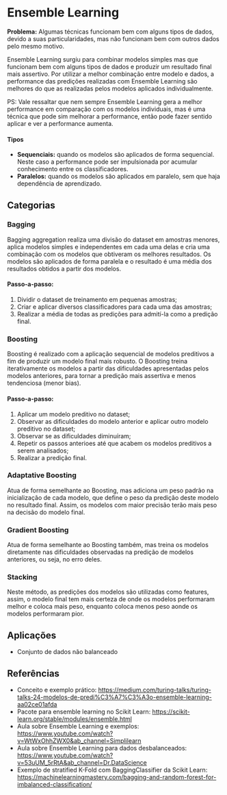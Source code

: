 # Ensemble Learning

**Problema:** Algumas técnicas funcionam bem com alguns tipos de dados, devido a suas particularidades, mas não funcionam bem com outros dados pelo mesmo motivo. 

Ensemble Learning surgiu para combinar modelos simples mas que funcionam bem com alguns tipos de dados e produzir um resultado final mais assertivo. Por utilizar a melhor combinação entre modelo e dados, a performance das predições realizadas com Ensemble Learning são melhores do que as realizadas pelos modelos aplicados individualmente.

PS: Vale ressaltar que nem sempre Ensemble Learning gera a melhor performance em comparação com os modelos individuais, mas é uma técnica que pode sim melhorar a performance, então pode fazer sentido aplicar e ver a performance aumenta.

#### Tipos
- **Sequenciais:** quando os modelos são aplicados de forma sequencial. Neste caso a performance pode ser impulsionada por acumular conhecimento entre os classificadores.
- **Paralelos:** quando os modelos são aplicados em paralelo, sem que haja dependência de aprendizado.

## Categorias

### Bagging
Bagging aggregation realiza uma divisão do dataset em amostras menores, aplica modelos simples e independentes em cada uma delas e cria uma combinação com os modelos que obtiveram os melhores resultados. Os modelos são aplicados de forma paralela e o resultado é uma média dos resultados obtidos a partir dos modelos.

#### Passo-a-passo:
1) Dividir o dataset de treinamento em pequenas amostras;
2) Criar e aplicar diversos classificadores para cada uma das amostras;
3) Realizar a média de todas as predições para admití-la como a predição final.

### Boosting
Boosting é realizado com a aplicação sequencial de modelos preditivos a fim de produzir um modelo final mais robusto. O Boosting treina iterativamente os modelos a partir das dificuldades apresentadas pelos modelos anteriores, para tornar a predição mais assertiva e menos tendenciosa (menor bias).

#### Passo-a-passo:
1) Aplicar um modelo preditivo no dataset;
2) Observar as dificuldades do modelo anterior e aplicar outro modelo preditivo no dataset;
3) Observar se as dificuldades diminuíram;
4) Repetir os passos anterioes até que acabem os modelos preditivos a serem analisados;
5) Realizar a predição final.

### Adaptative Boosting
Atua de forma semelhante ao Boosting, mas adiciona um peso padrão na inicialização de cada modelo, que define o peso da predição deste modelo no resultado final. Assim, os modelos com maior precisão terão mais peso na decisão do modelo final.

### Gradient Boosting
Atua de forma semelhante ao Boosting também, mas treina os modelos diretamente nas dificuldades observadas na predição de modelos anteriores, ou seja, no erro deles.

### Stacking
Neste método, as predições dos modelos são utilizadas como features, assim, o modelo final tem mais certeza de onde os modelos performaram melhor e coloca mais peso, enquanto coloca menos peso aonde os modelos performaram pior.

## Aplicações
- Conjunto de dados não balanceado

## Referências
- Conceito e exemplo prático: https://medium.com/turing-talks/turing-talks-24-modelos-de-predi%C3%A7%C3%A3o-ensemble-learning-aa02ce01afda
- Pacote para ensemble learning no Scikit Learn: https://scikit-learn.org/stable/modules/ensemble.html
- Aula sobre Ensemble Learning e exemplos: https://www.youtube.com/watch?v=WtWxOhhZWX0&ab_channel=Simplilearn
- Aula sobre Ensemble Learning para dados desbalanceados: https://www.youtube.com/watch?v=53uUM_5rRtA&ab_channel=Dr.DataScience
- Exemplo de stratified K-Fold com BaggingClassifier da Scikit Learn: https://machinelearningmastery.com/bagging-and-random-forest-for-imbalanced-classification/
